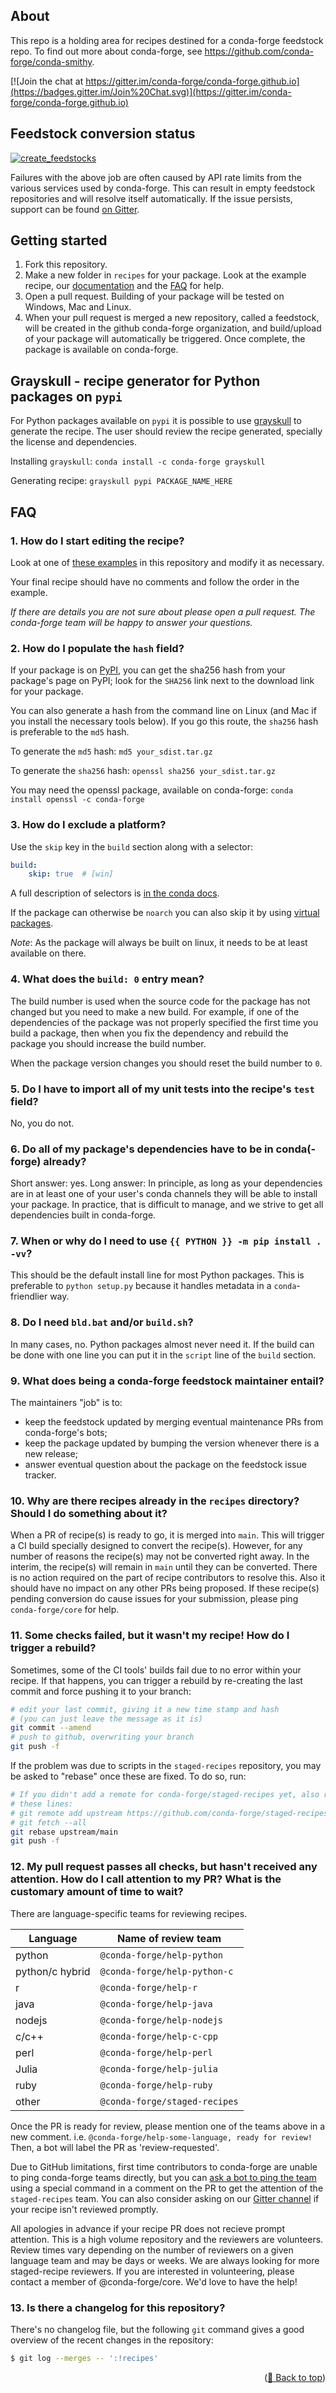 <div id="top"></div>

## About

This repo is a holding area for recipes destined for a conda-forge feedstock repo. To find out more about conda-forge, see https://github.com/conda-forge/conda-smithy.

[![Join the chat at https://gitter.im/conda-forge/conda-forge.github.io](https://badges.gitter.im/Join%20Chat.svg)](https://gitter.im/conda-forge/conda-forge.github.io)


## Feedstock conversion status

[![create_feedstocks](https://github.com/conda-forge/admin-requests/actions/workflows/create_feedstocks.yml/badge.svg)](https://github.com/conda-forge/admin-requests/actions/workflows/create_feedstocks.yml)

Failures with the above job are often caused by API rate limits from the various services used by conda-forge.
This can result in empty feedstock repositories and will resolve itself automatically.
If the issue persists, support can be found [on Gitter](https://gitter.im/conda-forge/conda-forge.github.io).

## Getting started

1. Fork this repository.
2. Make a new folder in `recipes` for your package. Look at the example recipe, our [documentation](http://conda-forge.org/docs/maintainer/adding_pkgs.html#) and the [FAQ](https://github.com/conda-forge/staged-recipes#faq)  for help.
3. Open a pull request. Building of your package will be tested on Windows, Mac and Linux.
4. When your pull request is merged a new repository, called a feedstock, will be created in the github conda-forge organization, and build/upload of your package will automatically be triggered. Once complete, the package is available on conda-forge.


## Grayskull - recipe generator for Python packages on `pypi`

For Python packages available on `pypi` it is possible to use [grayskull](https://github.com/conda-incubator/grayskull) to generate the recipe. The user should review the recipe generated, specially the license and dependencies.

Installing `grayskull`: `conda install -c conda-forge grayskull`

Generating recipe: `grayskull pypi PACKAGE_NAME_HERE`


## FAQ

### 1. **How do I start editing the recipe?**

Look at one of [these examples](https://github.com/conda-forge/staged-recipes/tree/main/recipes)
in this repository and modify it as necessary.

Your final recipe should have no comments and follow the order in the example.

*If there are details you are not sure about please open a pull request. The conda-forge team will be happy to answer your questions.*

### 2. **How do I populate the `hash` field?**

If your package is on [PyPI](https://pypi.org), you can get the sha256 hash from your package's page on PyPI; look for the `SHA256` link next to the download link for your package.

You can also generate a hash from the command line on Linux (and Mac if you install the necessary tools below). If you go this route, the `sha256` hash is preferable to the `md5` hash.

To generate the `md5` hash: `md5 your_sdist.tar.gz`

To generate the `sha256` hash: `openssl sha256 your_sdist.tar.gz`

You may need the openssl package, available on conda-forge:
`conda install openssl -c conda-forge`

### 3. **How do I exclude a platform?**

Use the `skip` key in the `build` section along with a selector:

```yaml
build:
    skip: true  # [win]
```

A full description of selectors is [in the conda docs](https://docs.conda.io/projects/conda-build/en/latest/resources/define-metadata.html#preprocessing-selectors).

If the package can otherwise be `noarch` you can also skip it by using [virtual packages](https://docs.conda.io/projects/conda/en/latest/user-guide/tasks/manage-virtual.html). 

_Note_: As the package will always be built on linux, it needs to be at least available on there.


### 4. **What does the `build: 0` entry mean?**

The build number is used when the source code for the package has not changed but you need to make a new
build. For example, if one of the dependencies of the package was not properly specified the first time
you build a package, then when you fix the dependency and rebuild the package you should increase the build
number.

When the package version changes you should reset the build number to `0`.

### 5. **Do I have to import all of my unit tests into the recipe's `test` field?**

No, you do not.

### 6. **Do all of my package's dependencies have to be in conda(-forge) already?**

Short answer: yes. Long answer: In principle, as long as your dependencies are in at least one of
your user's conda channels they will be able to install your package. In practice, that is difficult
to manage, and we strive to get all dependencies built in conda-forge.

### 7. **When or why do I need to use `{{ PYTHON }} -m pip install . -vv`?**

This should be the default install line for most Python packages. This is preferable to `python setup.py` because it handles metadata in a `conda`-friendlier way.

### 8. **Do I need `bld.bat` and/or `build.sh`?**

In many cases, no. Python packages almost never need it. If the build can be done with one line you can put it in the `script` line of the `build` section.

### 9. What does being a conda-forge feedstock maintainer entail?

The maintainers "job" is to:

- keep the feedstock updated by merging eventual maintenance PRs from conda-forge's bots;
- keep the package updated by bumping the version whenever there is a new release;
- answer eventual question about the package on the feedstock issue tracker.

### 10. Why are there recipes already in the `recipes` directory? Should I do something about it?

When a PR of recipe(s) is ready to go, it is merged into `main`. This will trigger a CI build specially designed to convert the recipe(s). However, for any number of reasons the recipe(s) may not be converted right away. In the interim, the recipe(s) will remain in `main` until they can be converted. There is no action required on the part of recipe contributors to resolve this. Also it should have no impact on any other PRs being proposed. If these recipe(s) pending conversion do cause issues for your submission, please ping `conda-forge/core` for help.

### 11. **Some checks failed, but it wasn't my recipe! How do I trigger a rebuild?**

Sometimes, some of the CI tools' builds fail due to no error within your recipe. If that happens, you can trigger a rebuild by re-creating the last commit and force pushing it to your branch:

```bash
# edit your last commit, giving it a new time stamp and hash
# (you can just leave the message as it is)
git commit --amend
# push to github, overwriting your branch
git push -f
```

If the problem was due to scripts in the `staged-recipes` repository, you may be asked to "rebase" once these are fixed. To do so, run:
```bash
# If you didn't add a remote for conda-forge/staged-recipes yet, also run
# these lines:
# git remote add upstream https://github.com/conda-forge/staged-recipes.git
# git fetch --all
git rebase upstream/main
git push -f
```

### 12. My pull request passes all checks, but hasn't received any attention. How do I call attention to my PR?  What is the customary amount of time to wait?

<!--
Keep this message in sync with the PR template.

https://raw.githubusercontent.com/conda-forge/staged-recipes/main/.github/pull_request_template.md
-->

There are language-specific teams for reviewing recipes.

| Language        | Name of review team           |
| --------------- | ----------------------------- |
| python          | `@conda-forge/help-python`    |
| python/c hybrid | `@conda-forge/help-python-c`  |
| r               | `@conda-forge/help-r`         |
| java            | `@conda-forge/help-java`      |
| nodejs          | `@conda-forge/help-nodejs`    |
| c/c++           | `@conda-forge/help-c-cpp`     |
| perl            | `@conda-forge/help-perl`      |
| Julia           | `@conda-forge/help-julia`     |
| ruby            | `@conda-forge/help-ruby`      |
| other           | `@conda-forge/staged-recipes` |

Once the PR is ready for review, please mention one of the teams above in a
new comment. i.e. `@conda-forge/help-some-language, ready for review!`
Then, a bot will label the PR as 'review-requested'.

Due to GitHub limitations, first time contributors to conda-forge are unable
to ping conda-forge teams directly, but you can [ask a bot to ping the team][1]
using a special command in a comment on the PR to get the attention of the
`staged-recipes` team. You can also consider asking on our [Gitter channel][2]
if your recipe isn't reviewed promptly.

[1]: https://conda-forge.org/docs/maintainer/infrastructure.html#conda-forge-admin-please-ping-team
[2]: https://gitter.im/conda-forge/conda-forge.github.io

All apologies in advance if your recipe PR does not recieve prompt attention.
This is a high volume repository and the reviewers are volunteers. Review times vary depending on the number of reviewers on a given language team and may be days or weeks. We are always
looking for more staged-recipe reviewers. If you are interested in volunteering,
please contact a member of @conda-forge/core. We'd love to have the help!


### 13. Is there a changelog for this repository?

There's no changelog file, but the following `git` command gives a good overview of the recent changes in the repository:

```bash
$ git log --merges -- ':!recipes' 
```

<p align="right">(<a href="#top">🔼 Back to top</a>)</p>

